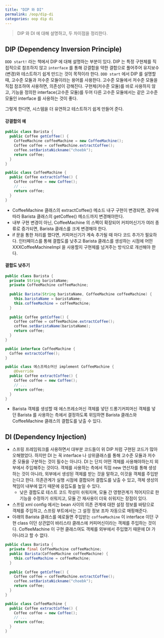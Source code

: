 ```yaml
---
title: "DIP 와 DI"
permalink: /oop/dip-di
categories: oop dip di
---
```

> DIP 와 DI 에 대해 설명하고, 두 차이점을 정리한다.

## DIP (Dependency Inversion Principle)
`DDD start!` 라는 책에서 DIP 에 대해 설명하는 부분이 있다. DIP 는 특정 구현체를 직접적으로 참조하지 않고 `interface` 를 통해 강결합을 약한 결합으로 풀어주어 유지보수(변경)와 테스트하기 쉽게 만드는 것이 목적이라 한다. `DDD start` 에서 DIP 를 설명할때, 고수준 모듈과 저수준 모듈이라는 용어를 사용한다. 고수준 모듈에서 저수준 모듈을 직접 참조하여 사용하면, 의존성이 강해진다. 구현체(저수준 모듈)를 바로 사용하지 않고, 기능을 정의한 interface(고수준 모듈)를 두어 다른 고수준 모듈에서는 같은 고수준 모듈인 interface 를 사용하는 것이 좋다.

그렇게 한다면, 시스템을 더 유연하고 테스트하기 쉽게 만들어 준다.

#### 강결합의 예
```java
public class Barista {
  public Coffee getCoffee() {
    CoffeeMachine coffeeMachine = new CoffeeMachine();
    Coffee coffee = coffeeMachine.extractCoffee();
    coffee.setBaristaNickname("choebk");
    return coffee;
  }
}

public class CoffeeMachine {
  public Coffee extractCoffee() {
    Coffee coffee = new Coffee();
    // ...
    return coffee;
  }
}
```

- CoffeeMachine 클래스의 extractCoffee() 메소드 내구 구현이 변경되면, 경우에 따라 Barista 클래스의 getCoffee() 메소드까지 변경해야한다.
- 내부 구현 변경이 아닌, CoffeeMachine 의 스펙이 확장되어 커피머신기가 여러 종류로 증가되면, Barista 클래스를 크게 변경해야 한다.
- if 문을 통한 처리를 했다면, 커피머신기가 계속 추가될 때 마다 코드 추가가 필요하다. 인터페이스를 통해 결합도를 낮추고 Barista 클래스를 생성하는 시점에 어떤 XXXCoffeeMachineImpl 을 사용할지 구현체를 넘겨주는 방식으로 개선해야 한다.

#### 결합도 낮추기
```java
public class Barista {
  private String baristaName;
  private CoffeeMachine coffeeMachine;
  
  public Barista(String baristaName, CoffeeMachine coffeeMachine) {
    this.baristaName = baristaName;
    this.coffeeMachine = coffeeMachine;
  }
  
  public Coffee getCoffee() {
    Coffee coffee = coffeeMachine.extractCoffee();
    coffee.setBaristaName(baristaName);
    return coffee;
  }
}

public interface CoffeeMachine {
  Coffee extractCoffee();
}

public class 에스프레소머신 implement CoffeeMachine {
	@Override
  public Coffee extractCoffee() {
    Coffee coffee = new Coffee();
    // ...
    return coffee;
  }
}
```

- Barista 객체를 생성할 때 에스프레소머신 객체를 넣던 드롱기커피머신 객체를 넣던 Barista 를 사용하는 측에서 결정하도록 위임하면 Barista 클래스와 CoffeeMachine 클래스의 결합도를 낮출 수 있다.

## DI (Dependency Injection)
* 스프링 프레임워크를 사용하면서 대부분 코드들이 위 DIP 처럼 구현된 코드가 많아 오해했었다. 하지만 DI 는 꼭 interface 나 상위클래스를 통해 고수준 모듈과 저수준 모듈을 구분하는 것이 필수는 아니다. DI 는 단지 어떤 객체를 사용해야하는지 외부에서 주입해주는 것이다. 객체를 사용하는 측에서 직접 new 연산자를 통해 생성하는 것이 아니라, 외부에서 생성된 객체를 받는 것을 말하고, 이것을 객체를 주입받는다고 한다. 의존관계가 실행 시점에 결합되어 결합도를 낮출 수 있고, 객체 생성의 책임이 내부에 없기 때문에 응집도를 높일 수 있다.
    * 낮은 결합도로 테스트 코드 작성이 쉬워지며, 모듈 간 영향관계가 적어지므로 한 기능을 수정하기 쉬워지고, 모듈 간 재사용이 더욱 쉬워지는 장점이 있다.
* 스프링 xml config 에서는 bean 사이의 의존 관계에 대한 설정 정보를 바탕으로 객체를 주입하고, 스프링 부트에서는 그 설정 정보 조차 자동으로 매핑해준다.
* 아래의 Barista 클래스를 예로들면 주입받는 `coffeeMachine` 이 interface 이던 구현 class 이던 상관없이 바리스타 클래스에 커피머신이라는 객체를 주입하는 것이다. CoffeeMachine 이 구현 클래스여도 객체를 외부에서 주입했기 때문에 DI 가 아니라고 할 수 없다.

```java
public class Barista {
  private final CoffeeMachine coffeeMachine;
  public Barista(CoffeeMachine coffeeMachine) {
    this.coffeeMachine = coffeeMachine;
  }
  
  public Coffee getCoffee() {
    Coffee coffee = coffeeMachine.extractCoffee();
    coffee.setBaristaNickname("choebk");
    return coffee;
  }
}

public class CoffeeMachine {
  public Coffee extractCoffee() {
    Coffee coffee = new Coffee();
    // ...
    return coffee;
  }
}
```

